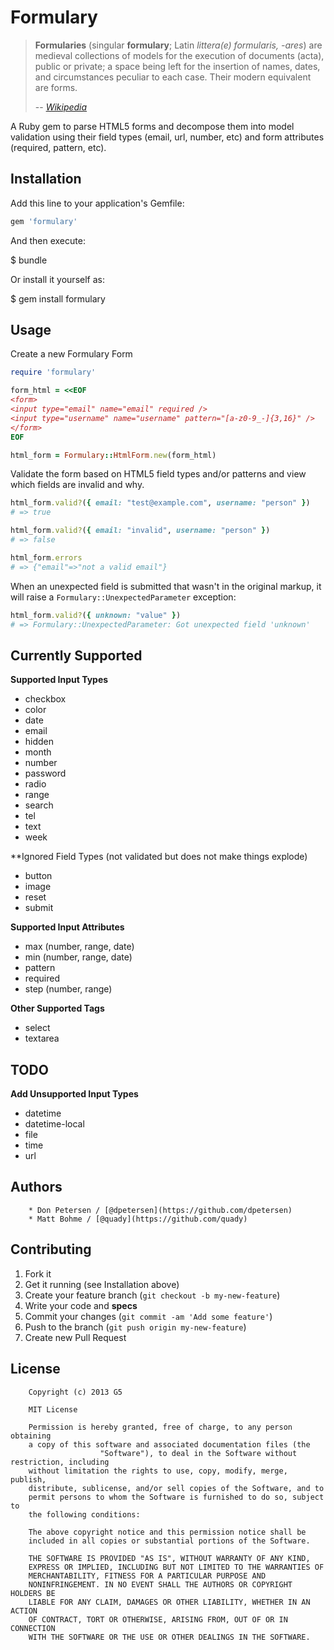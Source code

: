 # Formulary

> <strong>Formularies</strong> (singular <strong>formulary</strong>; Latin <em>littera(e) formularis, -ares</em>) are medieval collections of models for the execution of documents (acta), public or private; a space being left for the insertion of names, dates, and circumstances peculiar to each case. Their modern equivalent are forms.
>
> -- <cite><a href="http://en.wikipedia.org/wiki/Formulary_%28model_documents%29">Wikipedia</a></cite> 

A Ruby gem to parse HTML5 forms and decompose them into model validation using their field types (email, url, number, etc) and form attributes (required, pattern, etc).


## Installation

Add this line to your application's Gemfile:

```ruby
gem 'formulary'
```

And then execute:

$ bundle

Or install it yourself as:

$ gem install formulary


## Usage

Create a new Formulary Form

```ruby
require 'formulary'

form_html = <<EOF
<form>
<input type="email" name="email" required />
<input type="username" name="username" pattern="[a-z0-9_-]{3,16}" />
</form>
EOF

html_form = Formulary::HtmlForm.new(form_html)
```

Validate the form based on HTML5 field types and/or patterns and view which fields are invalid and why.

```ruby
html_form.valid?({ email: "test@example.com", username: "person" })
# => true

html_form.valid?({ email: "invalid", username: "person" })
# => false

html_form.errors
# => {"email"=>"not a valid email"}
```

When an unexpected field is submitted that wasn't in the original markup, it will raise a `Formulary::UnexpectedParameter` exception:

```ruby
html_form.valid?({ unknown: "value" })
# => Formulary::UnexpectedParameter: Got unexpected field 'unknown'
```

## Currently Supported

**Supported Input Types**
- checkbox
- color
- date
- email
- hidden
- month
- number
- password
- radio
- range
- search
- tel 
- text
- week

**Ignored Field Types (not validated but does not make things explode)
- button
- image
- reset
- submit

**Supported Input Attributes**
- max (number, range, date)
- min (number, range, date)
- pattern
- required
- step (number, range)

**Other Supported Tags**
- select
- textarea


## TODO

**Add Unsupported Input Types**
- datetime
- datetime-local
- file
- time
- url 

## Authors

        * Don Petersen / [@dpetersen](https://github.com/dpetersen)
        * Matt Bohme / [@quady](https://github.com/quady)


## Contributing

1. Fork it
2. Get it running (see Installation above)
3. Create your feature branch (`git checkout -b my-new-feature`)
4. Write your code and **specs**
5. Commit your changes (`git commit -am 'Add some feature'`)
6. Push to the branch (`git push origin my-new-feature`)
7. Create new Pull Request


## License

        Copyright (c) 2013 G5

        MIT License

        Permission is hereby granted, free of charge, to any person obtaining
        a copy of this software and associated documentation files (the
                        "Software"), to deal in the Software without restriction, including
        without limitation the rights to use, copy, modify, merge, publish,
        distribute, sublicense, and/or sell copies of the Software, and to
        permit persons to whom the Software is furnished to do so, subject to
        the following conditions:

        The above copyright notice and this permission notice shall be
        included in all copies or substantial portions of the Software.

        THE SOFTWARE IS PROVIDED "AS IS", WITHOUT WARRANTY OF ANY KIND,
        EXPRESS OR IMPLIED, INCLUDING BUT NOT LIMITED TO THE WARRANTIES OF
        MERCHANTABILITY, FITNESS FOR A PARTICULAR PURPOSE AND
        NONINFRINGEMENT. IN NO EVENT SHALL THE AUTHORS OR COPYRIGHT HOLDERS BE
        LIABLE FOR ANY CLAIM, DAMAGES OR OTHER LIABILITY, WHETHER IN AN ACTION
        OF CONTRACT, TORT OR OTHERWISE, ARISING FROM, OUT OF OR IN CONNECTION
        WITH THE SOFTWARE OR THE USE OR OTHER DEALINGS IN THE SOFTWARE.

